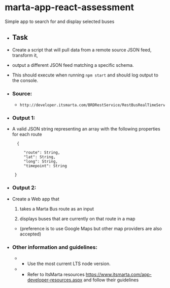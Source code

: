 # marta-app-react-assessment
Simple app to search for and display selected buses

* ## Task

* Create a script that will pull data from a remote source JSON feed, transform it,

* output a different JSON feed matching a specific schema.

* This should execute when running `npm start` and should log output to the console.

* ### Source:

    *     http://developer.itsmarta.com/BRDRestService/RestBusRealTimeService/GetAllBus


* ### Output 1:

*  A valid JSON string representing an array with the following properties for each route

         {

            "route": String,
            "lat": String,
            "long": String,
            "timepoint": String

        }


* ### Output 2:

*  Create a Web app that

    1) takes a Marta Bus route as an input

    2) displays buses that are currently on that route in a map

    *  (preference is to use Google Maps but other map providers are also accepted)



* ### Other information and guidelines:

    * - Use the most current LTS node version.

    * - Refer to ItsMarta resources https://www.itsmarta.com/app-developer-resources.aspx and follow their guidelines